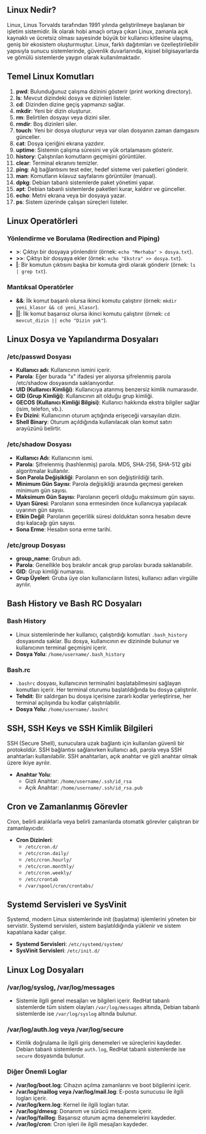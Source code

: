 

## Linux Nedir?
Linux, Linus Torvalds tarafından 1991 yılında geliştirilmeye başlanan bir işletim sistemidir. İlk olarak hobi amaçlı ortaya çıkan Linux, zamanla açık kaynaklı ve ücretsiz olması sayesinde büyük bir kullanıcı kitlesine ulaşmış, geniş bir ekosistem oluşturmuştur. Linux, farklı dağıtımları ve özelleştirilebilir yapısıyla sunucu sistemlerinde, güvenlik duvarlarında, kişisel bilgisayarlarda ve gömülü sistemlerde yaygın olarak kullanılmaktadır.

## Temel Linux Komutları

1. **pwd**: Bulunduğunuz çalışma dizinini gösterir (print working directory).
2. **ls**: Mevcut dizindeki dosya ve dizinleri listeler.
3. **cd**: Dizinden dizine geçiş yapmanızı sağlar.
4. **mkdir**: Yeni bir dizin oluşturur.
5. **rm**: Belirtilen dosyayı veya dizini siler.
6. **rmdir**: Boş dizinleri siler.
7. **touch**: Yeni bir dosya oluşturur veya var olan dosyanın zaman damgasını günceller.
8. **cat**: Dosya içeriğini ekrana yazdırır.
9. **uptime**: Sistemin çalışma süresini ve yük ortalamasını gösterir.
10. **history**: Çalıştırılan komutların geçmişini görüntüler.
11. **clear**: Terminal ekranını temizler.
12. **ping**: Ağ bağlantısını test eder, hedef sisteme veri paketleri gönderir.
13. **man**: Komutların kılavuz sayfalarını görüntüler (manual).
14. **dpkg**: Debian tabanlı sistemlerde paket yönetimi yapar.
15. **apt**: Debian tabanlı sistemlerde paketleri kurar, kaldırır ve günceller.
16. **echo**: Metni ekrana veya bir dosyaya yazar.
17. **ps**: Sistem üzerinde çalışan süreçleri listeler.

## Linux Operatörleri

### Yönlendirme ve Borulama (Redirection and Piping)
- **>**: Çıktıyı bir dosyaya yönlendirir (örnek: `echo "Merhaba" > dosya.txt`).
- **>>**: Çıktıyı bir dosyaya ekler (örnek: `echo "Ekstra" >> dosya.txt`).
- **|**: Bir komutun çıktısını başka bir komuta girdi olarak gönderir (örnek: `ls | grep txt`).

### Mantıksal Operatörler
- **&&**: İlk komut başarılı olursa ikinci komutu çalıştırır (örnek: `mkdir yeni_klasor && cd yeni_klasor`).
- **||**: İlk komut başarısız olursa ikinci komutu çalıştırır (örnek: `cd mevcut_dizin || echo "Dizin yok"`).


## Linux Dosya ve Yapılandırma Dosyaları

### /etc/passwd Dosyası
- **Kullanıcı adı**: Kullanıcının ismini içerir.
- **Parola**: Eğer burada "x" ifadesi yer alıyorsa şifrelenmiş parola /etc/shadow dosyasında saklanıyordur.
- **UID (Kullanıcı Kimliği)**: Kullanıcıya atanmış benzersiz kimlik numarasıdır.
- **GID (Grup Kimliği)**: Kullanıcının ait olduğu grup kimliği.
- **GECOS (Kullanıcı Kimliği Bilgisi)**: Kullanıcı hakkında ekstra bilgiler sağlar (isim, telefon, vb.).
- **Ev Dizini**: Kullanıcının oturum açtığında erişeceği varsayılan dizin.
- **Shell Binary**: Oturum açıldığında kullanılacak olan komut satırı arayüzünü belirtir.

### /etc/shadow Dosyası
- **Kullanıcı Adı**: Kullanıcının ismi.
- **Parola**: Şifrelenmiş (hashlenmiş) parola. MD5, SHA-256, SHA-512 gibi algoritmalar kullanılır.
- **Son Parola Değişikliği**: Parolanın en son değiştirildiği tarih.
- **Minimum Gün Sayısı**: Parola değişikliği arasında geçmesi gereken minimum gün sayısı.
- **Maksimum Gün Sayısı**: Parolanın geçerli olduğu maksimum gün sayısı.
- **Uyarı Süresi**: Parolanın sona ermesinden önce kullanıcıya yapılacak uyarının gün sayısı.
- **Etkin Değil**: Parolanın geçerlilik süresi dolduktan sonra hesabın devre dışı kalacağı gün sayısı.
- **Sona Erme**: Hesabın sona erme tarihi.

### /etc/group Dosyası
- **group_name**: Grubun adı.
- **Parola**: Genellikle boş bırakılır ancak grup parolası burada saklanabilir.
- **GID**: Grup kimliği numarası.
- **Grup Üyeleri**: Gruba üye olan kullanıcıların listesi, kullanıcı adları virgülle ayrılır.

## Bash History ve Bash RC Dosyaları

### Bash History
- Linux sistemlerinde her kullanıcı, çalıştırdığı komutları `.bash_history` dosyasında saklar. Bu dosya, kullanıcının ev dizininde bulunur ve kullanıcının terminal geçmişini içerir.
- **Dosya Yolu**: `/home/username/.bash_history`

### Bash.rc
- `.bashrc` dosyası, kullanıcının terminalini başlatabilmesini sağlayan komutları içerir. Her terminal oturumu başlatıldığında bu dosya çalıştırılır.
- **Tehdit**: Bir saldırgan bu dosya içerisine zararlı kodlar yerleştirirse, her terminal açılışında bu kodlar çalıştırılabilir.
- **Dosya Yolu**: `/home/username/.bashrc`

## SSH, SSH Keys ve SSH Kimlik Bilgileri
SSH (Secure Shell), sunuculara uzak bağlantı için kullanılan güvenli bir protokoldür. SSH bağlantısı sağlanırken kullanıcı adı, parola veya SSH anahtarları kullanılabilir. SSH anahtarları, açık anahtar ve gizli anahtar olmak üzere ikiye ayrılır.

- **Anahtar Yolu**: 
  - Gizli Anahtar: `/home/username/.ssh/id_rsa`
  - Açık Anahtar: `/home/username/.ssh/id_rsa.pub`

## Cron ve Zamanlanmış Görevler
Cron, belirli aralıklarla veya belirli zamanlarda otomatik görevler çalıştıran bir zamanlayıcıdır.

- **Cron Dizinleri**:
  - `/etc/cron.d/`
  - `/etc/cron.daily/`
  - `/etc/cron.hourly/`
  - `/etc/cron.monthly/`
  - `/etc/cron.weekly/`
  - `/etc/crontab`
  - `/var/spool/cron/crontabs/`

## Systemd Servisleri ve SysVinit
Systemd, modern Linux sistemlerinde init (başlatma) işlemlerini yöneten bir servistir. Systemd servisleri, sistem başlatıldığında yüklenir ve sistem kapatılana kadar çalışır.

- **Systemd Servisleri**: `/etc/systemd/system/`
- **SysVinit Servisleri**: `/etc/init.d/`

## Linux Log Dosyaları

### /var/log/syslog, /var/log/messages
- Sistemle ilgili genel mesajları ve bilgileri içerir. RedHat tabanlı sistemlerde tüm sistem olayları `/var/log/messages` altında, Debian tabanlı sistemlerde ise `/var/log/syslog` altında bulunur.

### /var/log/auth.log veya /var/log/secure
- Kimlik doğrulama ile ilgili giriş denemeleri ve süreçlerini kaydeder. Debian tabanlı sistemlerde `auth.log`, RedHat tabanlı sistemlerde ise `secure` dosyasında bulunur.

### Diğer Önemli Loglar
- **/var/log/boot.log**: Cihazın açılma zamanlarını ve boot bilgilerini içerir.
- **/var/log/maillog veya /var/log/mail.log**: E-posta sunucusu ile ilgili logları içerir.
- **/var/log/kern.log**: Kernel ile ilgili logları tutar.
- **/var/log/dmesg**: Donanım ve sürücü mesajlarını içerir.
- **/var/log/faillog**: Başarısız oturum açma denemelerini kaydeder.
- **/var/log/cron**: Cron işleri ile ilgili mesajları kaydeder.


